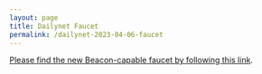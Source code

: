 ```yaml
---
layout: page
title: Dailynet Faucet
permalink: /dailynet-2023-04-06-faucet
---
```


[Please find the new Beacon-capable faucet by following this link](https://faucet.dailynet-2023-04-06.teztnets.xyz).
